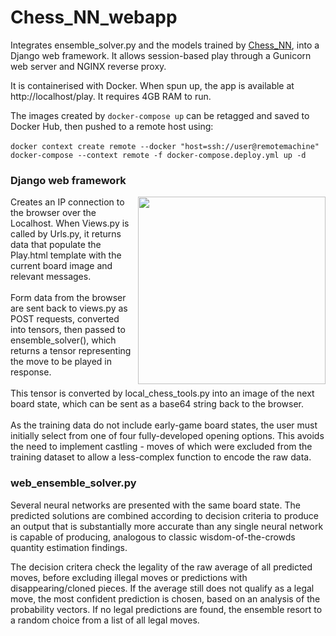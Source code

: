 # Chess_NN_webapp

Integrates ensemble_solver.py and the models trained by <a href="https://github.com/colurw/chess_NN/blob/main/readme.md" target="_blank">Chess_NN</a>, into a Django web framework.  It allows session-based play through a Gunicorn web server and NGINX reverse proxy.  

It is containerised with Docker.  When spun up, the app is available at http://localhost/play.  It requires 4GB RAM to run. 

The images created by `docker-compose up` can be retagged and saved to Docker Hub, then pushed to a remote host using:<br><br>
`docker context create remote --docker "host=ssh://user@remotemachine"`<br>
`docker-compose --context remote -f docker-compose.deploy.yml up -d`<br>

### Django web framework
<img src="https://github.com/colurw/chess_NN/assets/66322644/b3d419ff-06b9-4444-85ba-99531d4db79c" align="right" width="300px"/>
Creates an IP connection to the browser over the Localhost.  When Views.py is 
called by Urls.py, it returns data that populate the Play.html template with the 
current board image and relevant messages.  <br><br>
Form data from the browser are sent back to views.py as POST requests, converted
into tensors, then passed to ensemble_solver(), which returns a tensor representing 
the move to be played in response.  <br><br>
This tensor is converted by local_chess_tools.py into an image of the next 
board state, which can be sent as a base64 string back to the browser. <br><br>
As the training data do not include early-game board states, the user must initially 
select from one of four fully-developed opening options.  This avoids the need to 
implement castling - moves of which were excluded from the training dataset to allow 
a less-complex function to encode the raw data. 

### web_ensemble_solver.py  
Several neural networks are presented with the same board state.  The 
predicted solutions are combined according to decision criteria to produce an
output that is substantially more accurate than any single neural network is capable 
of producing, analogous to classic wisdom-of-the-crowds quantity estimation findings.

The decision critera check the legality of the raw average of all predicted moves, before
excluding illegal moves or predictions with disappearing/cloned pieces.  If the average still
does not qualify as a legal move, the most confident prediction is chosen, based on an analysis
of the probability vectors. If no legal predictions are found, the ensemble resort to a random 
choice from a list of all legal moves. <br clear="right"/>
